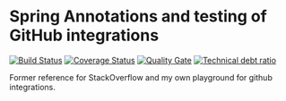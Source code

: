 # Spring Annotations and testing of GitHub integrations

[![Build Status](https://travis-ci.org/in1t5/spring-annotating.svg?branch=master)](https://travis-ci.org/in1t5/spring-annotating)
[![Coverage Status](https://coveralls.io/repos/github/in1t5/spring-annotating/badge.svg)](https://coveralls.io/github/in1t5/spring-annotating)
[![Quality Gate](https://sonarqube.com/api/badges/gate?key=spring-annotating:spring-annotating)](https://sonarqube.com/dashboard/index/spring-annotating:spring-annotating)
 [![Technical debt ratio](https://sonarqube.com/api/badges/measure?key=spring-annotating:spring-annotating&metric=sqale_debt_ratio)](https://sonarqube.com/component_measures/metric/sqale_debt_ratio/list?id=spring-annotating%3Aspring-annotating) 

Former reference for StackOverflow and my own playground for github integrations.